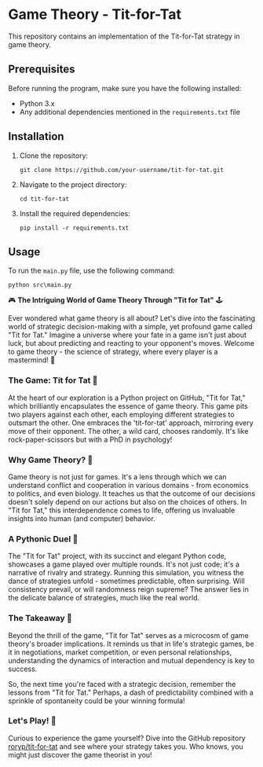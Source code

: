 # Game Theory - Tit-for-Tat

This repository contains an implementation of the Tit-for-Tat strategy in game theory.

## Prerequisites

Before running the program, make sure you have the following installed:

- Python 3.x
- Any additional dependencies mentioned in the `requirements.txt` file

## Installation

1. Clone the repository:

    ```shell
    git clone https://github.com/your-username/tit-for-tat.git
    ```

2. Navigate to the project directory:

    ```shell
    cd tit-for-tat
    ```

3. Install the required dependencies:

    ```shell
    pip install -r requirements.txt
    ```

## Usage

To run the `main.py` file, use the following command:

```
python src\main.py
```

🎮 **The Intriguing World of Game Theory Through "Tit for Tat"** 🕹️

Ever wondered what game theory is all about? Let's dive into the fascinating world of strategic decision-making with a simple, yet profound game called "Tit for Tat." Imagine a universe where your fate in a game isn't just about luck, but about predicting and reacting to your opponent's moves. Welcome to game theory - the science of strategy, where every player is a mastermind! 🧠

### The Game: Tit for Tat 🤝

At the heart of our exploration is a Python project on GitHub, "Tit for Tat," which brilliantly encapsulates the essence of game theory. This game pits two players against each other, each employing different strategies to outsmart the other. One embraces the 'tit-for-tat' approach, mirroring every move of their opponent. The other, a wild card, chooses randomly. It's like rock-paper-scissors but with a PhD in psychology!

### Why Game Theory? 🤔

Game theory is not just for games. It's a lens through which we can understand conflict and cooperation in various domains - from economics to politics, and even biology. It teaches us that the outcome of our decisions doesn't solely depend on our actions but also on the choices of others. In "Tit for Tat," this interdependence comes to life, offering us invaluable insights into human (and computer) behavior.

### A Pythonic Duel 🐍

The "Tit for Tat" project, with its succinct and elegant Python code, showcases a game played over multiple rounds. It's not just code; it's a narrative of rivalry and strategy. Running this simulation, you witness the dance of strategies unfold - sometimes predictable, often surprising. Will consistency prevail, or will randomness reign supreme? The answer lies in the delicate balance of strategies, much like the real world.

### The Takeaway 🎁

Beyond the thrill of the game, "Tit for Tat" serves as a microcosm of game theory's broader implications. It reminds us that in life's strategic games, be it in negotiations, market competition, or even personal relationships, understanding the dynamics of interaction and mutual dependency is key to success.

So, the next time you're faced with a strategic decision, remember the lessons from "Tit for Tat." Perhaps, a dash of predictability combined with a sprinkle of spontaneity could be your winning formula!

### Let's Play! 🚀

Curious to experience the game yourself? Dive into the GitHub repository [roryp/tit-for-tat](https://github.com/roryp/tit-for-tat) and see where your strategy takes you. Who knows, you might just discover the game theorist in you!